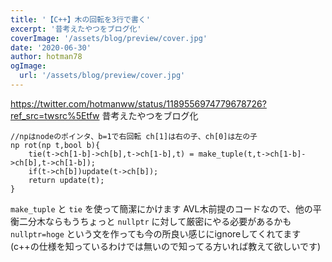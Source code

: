 ```yaml
---
title: '【C++】木の回転を3行で書く'
excerpt: '昔考えたやつをブログ化'
coverImage: '/assets/blog/preview/cover.jpg'
date: '2020-06-30'
author: hotman78
ogImage:
  url: '/assets/blog/preview/cover.jpg'
---
```

https://twitter.com/hotmanww/status/1189556974779678726?ref_src=twsrc%5Etfw
昔考えたやつをブログ化
```
//npはnodeのポインタ、b=1で右回転 ch[1]は右の子、ch[0]は左の子
np rot(np t,bool b){
    tie(t->ch[1-b]->ch[b],t->ch[1-b],t) = make_tuple(t,t->ch[1-b]->ch[b],t->ch[1-b]);
    if(t->ch[b])update(t->ch[b]);
    return update(t);
}
```
`make_tuple` と `tie` を使って簡潔にかけます
AVL木前提のコードなので、他の平衡二分木ならもうちょっと `nullptr` に対して厳密にやる必要があるかも
`nullptr=hoge`
という文を作っても今の所良い感じにignoreしてくれてます(c++の仕様を知っているわけでは無いので知ってる方いれば教えて欲しいです)